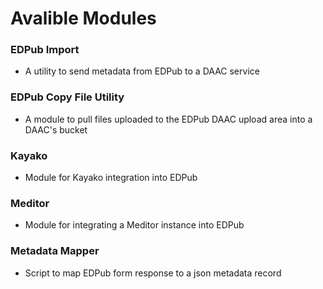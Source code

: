 # Avalible Modules

### EDPub Import
* A utility to send metadata from EDPub to a DAAC service

### EDPub Copy File Utility
* A module to pull files uploaded to the EDPub DAAC upload area into a DAAC's bucket

### Kayako
* Module for Kayako integration into EDPub

### Meditor
* Module for integrating a Meditor instance into EDPub

### Metadata Mapper
* Script to map EDPub form response to a json metadata record